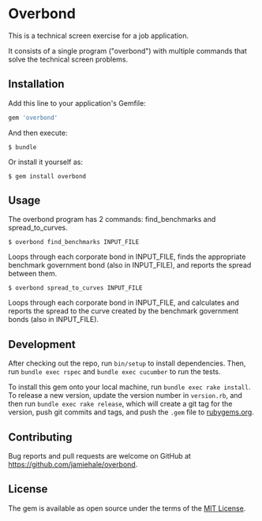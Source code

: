 # Overbond

This is a technical screen exercise for a job application.

It consists of a single program ("overbond") with multiple commands that solve the technical screen problems.

## Installation

Add this line to your application's Gemfile:

```ruby
gem 'overbond'
```

And then execute:

    $ bundle

Or install it yourself as:

    $ gem install overbond

## Usage

The overbond program has 2 commands: find_benchmarks and spread_to_curves.

    $ overbond find_benchmarks INPUT_FILE

Loops through each corporate bond in INPUT_FILE, finds the appropriate benchmark government bond (also in INPUT_FILE), and reports the spread between them.

    $ overbond spread_to_curves INPUT_FILE

Loops through each corporate bond in INPUT_FILE, and calculates and reports the spread to the curve created by the benchmark government bonds (also in INPUT_FILE).

## Development

After checking out the repo, run `bin/setup` to install dependencies. Then, run `bundle exec rspec` and `bundle exec cucumber` to run the tests.

To install this gem onto your local machine, run `bundle exec rake install`. To release a new version, update the version number in `version.rb`, and then run `bundle exec rake release`, which will create a git tag for the version, push git commits and tags, and push the `.gem` file to [rubygems.org](https://rubygems.org).

## Contributing

Bug reports and pull requests are welcome on GitHub at https://github.com/jamiehale/overbond.


## License

The gem is available as open source under the terms of the [MIT License](http://opensource.org/licenses/MIT).


